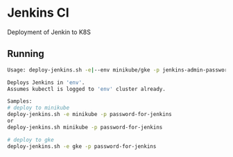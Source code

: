 # Jenkins CI

Deployment of Jenkin to K8S

## Running

```bash
Usage: deploy-jenkins.sh -e|--env minikube/gke -p jenkins-admin-password [env]

Deploys Jenkins in 'env'.
Assumes kubectl is logged to 'env' cluster already.

Samples:
# deploy to minikube
deploy-jenkins.sh -e minikube -p password-for-jenkins
or
deploy-jenkins.sh minikube -p password-for-jenkins

# deploy to gke
deploy-jenkins.sh -e gke -p password-for-jenkins
```
  